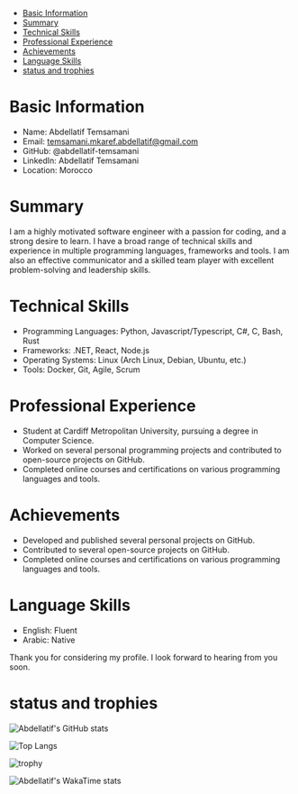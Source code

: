 

<!-- toc -->

- [Basic Information](#basic-information)
- [Summary](#summary)
- [Technical Skills](#technical-skills)
- [Professional Experience](#professional-experience)
- [Achievements](#achievements)
- [Language Skills](#language-skills)
- [status and trophies](#status-and-trophies)

<!-- tocstop -->

# Basic Information

- Name: Abdellatif Temsamani
- Email: temsamani.mkaref.abdellatif@gmail.com
- GitHub: @abdellatif-temsamani
- LinkedIn: Abdellatif Temsamani
- Location: Morocco

# Summary

I am a highly motivated software engineer with a passion for coding, and a
strong desire to learn. I have a broad range of technical skills and experience
in multiple programming languages, frameworks and tools. I am also an effective
communicator and a skilled team player with excellent problem-solving and
leadership skills.

# Technical Skills

- Programming Languages: Python, Javascript/Typescript, C#, C, Bash, Rust
- Frameworks: .NET, React, Node.js
- Operating Systems: Linux (Arch Linux, Debian, Ubuntu, etc.)
- Tools: Docker, Git, Agile, Scrum

# Professional Experience

- Student at Cardiff Metropolitan University, pursuing a degree in Computer
  Science.
- Worked on several personal programming projects and contributed to open-source
  projects on GitHub.
- Completed online courses and certifications on various programming languages
  and tools.

# Achievements

- Developed and published several personal projects on GitHub.
- Contributed to several open-source projects on GitHub.
- Completed online courses and certifications on various programming languages
  and tools.

# Language Skills

- English: Fluent
- Arabic: Native

Thank you for considering my profile. I look forward to hearing from you soon.

# status and trophies

![Abdellatif's GitHub stats](https://github-readme-stats.vercel.app/api?username=abdellatif-temsamani&show_icons=true&theme=radical&show=reviews,discussions_started,discussions_answered,prs_merged,prs_merged_percentage)

![Top Langs](https://github-readme-stats.vercel.app/api/top-langs/?username=abdellatif-temsamani&langs_count=10&theme=radical&layout=compact)

![trophy](https://github-profile-trophy.vercel.app/?username=abdellatif-temsamani&theme=radical)

![Abdellatif's WakaTime stats](https://github-readme-stats.vercel.app/api/wakatime?username=abdellatif_temsmanai&theme=radical&layout=compact)
